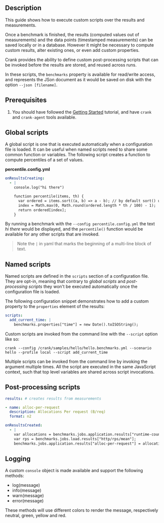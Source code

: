 ## Description

This guide shows how to execute custom scripts over the results and measurements.

Once a benchmark is finished, the results (computed values out of measurements) and the data points (timestamped measurements) can be saved locally or in a database. However it might be necessary to compute custom results, alter existing ones, or even add custom properties.

Crank provides the ability to define custom post-processing scripts that can be invoked before the results are stored, and reused across runs.

In these scripts, the `benchmarks` property is available for read/write access, and represents the JSon document as it would be saved on disk with the option `--json [filename]`.

## Prerequisites

1. You should have followed the [Getting Started](getting_started.md) tutorial, and have `crank` and `crank-agent` tools available.


## Global scripts

A global script is one that is executed automatically when a configuration file is loaded. It can be useful when named scripts need to share some common function or variables.
The following script creates a function to compute percentiles of a set of values.

__percentile.config.yml__

```yml
onResultsCreating:
  - |
    console.log("hi there")

    function percentile(items, th) {
      var ordered = items.sort((a, b) => a - b); // by default sort() uses ordinal comparison
      index = Math.max(0, Math.round(ordered.length * th / 100) - 1);
      return ordered[index];
    }
```

By running a benchmark with the `--config percentile.config.yml` the text _hi there_ would be displayed, and the `percentile()` function would be available for any other scripts that are invoked.

> Note the `|` in yaml that marks the beginning of a multi-line block of text.

## Named scripts

Named scripts are defined in the `scripts` section of a configuration file. They are opt-in, meaning that contrary to _global scripts_ and _post-processing scripts_ they won't be executed
automatically once the configuration file is loaded.

The following configuration snippet demonstrates how to add a custom property to the `properties` element of the results:

```yml
scripts:
  add_current_time: |
    benchmarks.properties["time"] = new Date().toISOString();
```

Custom scripts are invoked from the command line with the `--script` option like so:

```
crank --config /crank/samples/hello/hello.benchmarks.yml --scenario hello --profile local --script add_current_time
```

Multiple scripts can be invoked from the command line by invoking the argument multiple times.
All the script are executed in the same JavaScript context, such that top level variables are shared across script invocations.

## Post-processing scripts

```yml
results: # creates results from measurements

- name: alloc-per-request
  description: Allocations Per request (B/req)
  format: n2

onResultsCreated:
  - |
    var allocations = benchmarks.jobs.application.results["runtime-counter/alloc-rate"]
    var rps = benchmarks.jobs.load.results["http/rps/mean"];
    benchmarks.jobs.application.results["alloc-per-request"] = allocations / rps;
```

## Logging

A custom `console` object is made available and support the following methods:

- log(message)
- info(message)
- warn(message)
- error(message)

These methods will use different colors to render the message, respectively neutral, green, yellow and red.
